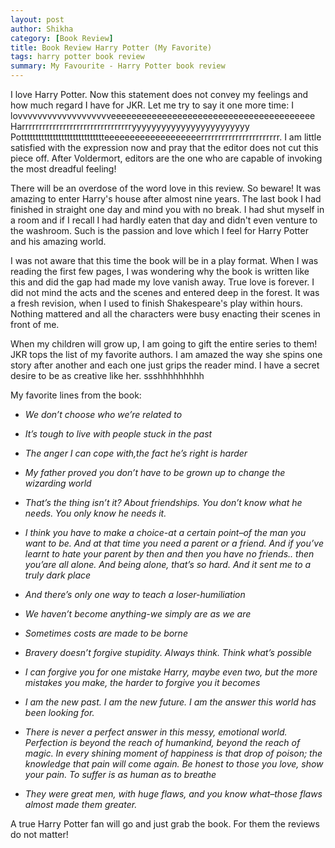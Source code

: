 ```yaml
---
layout: post
author: Shikha
category: [Book Review]
title: Book Review Harry Potter (My Favorite)
tags: harry potter book review
summary: My Favourite - Harry Potter book review
---
```


I love Harry Potter. Now this statement does not convey my feelings and how much regard I have for JKR. Let me try to say it one more time: I lovvvvvvvvvvvvvvvvvvveeeeeeeeeeeeeeeeeeeeeeeeeeeeeeeeeeeeeeee Harrrrrrrrrrrrrrrrrrrrrrrrrrrrrrrryyyyyyyyyyyyyyyyyyyyyyyy Pottttttttttttttttttttttttttttteeeeeeeeeeeeeeeeeeerrrrrrrrrrrrrrrrrrrrrrr. I am little satisfied with the expression now and pray that the editor does not cut this piece off. After Voldermort, editors are the one who are capable of invoking the most dreadful feeling!

There will be an overdose of the word love in this review. So beware! It was amazing to enter Harry's house after almost nine years. The last book I had finished in straight one day and mind you with no break. I had shut myself in a room and if I recall I had hardly eaten that day and didn't even venture to the washroom. Such is the passion and love which I feel for Harry Potter and his amazing world.

I was not aware that this time the book will be in a play format. When I was reading the first few pages, I was wondering why the book is written like this and did the gap had made my love vanish away. True love is forever. I did not mind the acts and the scenes and entered deep in the forest. It was a fresh revision, when I used to finish Shakespeare's play within hours. Nothing mattered and all the characters were busy enacting their scenes in front of me. 

When my children will grow up, I am going to gift the entire series to them! JKR tops the list of my favorite authors. I am amazed the way she spins one story after another and each one just grips the reader mind. I have a secret desire to be as creative like her. ssshhhhhhhhh

My favorite lines from the book:

* *We don’t choose who we’re related to*

* *It’s tough to live with people stuck in the past*

* *The anger I can cope with,the fact he’s right is harder*

* *My father proved you don’t have to be grown up to change the wizarding world*

* *That’s the thing isn’t it? About friendships. You don’t know what he needs. You only know he needs it.*

* *I think you have to make a choice-at a certain point–of the man you want to be. And at that time you need a parent or a friend. And if you’ve learnt to hate your parent by then and then you have no friends.. then you’are  all alone. And being alone, that’s so hard. And it sent me to a truly dark place*

* *And there’s only one way to teach a loser-humiliation*

* *We haven’t become anything-we simply are as we are*

* *Sometimes costs are made to be borne*

* *Bravery doesn’t forgive stupidity. Always think. Think what’s possible*

* *I can forgive you for one mistake Harry, maybe even two, but the more mistakes you make, the harder to forgive you it becomes*

* *I am the new past. I am the new future. I am the answer this world has been looking for.*

* *There is never a perfect answer in this messy, emotional world. Perfection is beyond the reach of humankind, beyond the reach of magic. In every shining moment of happiness is that drop of poison; the knowledge that pain will come again. Be honest to those you love, show your pain. To suffer is as human as to breathe*

* *They were great men, with huge flaws, and you know what–those flaws almost made them greater.*

A true Harry Potter fan will go and just grab the book. For them the reviews do not matter!
